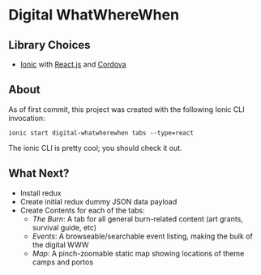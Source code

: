 # Digital WhatWhereWhen

## Library Choices
 - [Ionic](https://ionicframework.com/docs) with [React.js](https://reactjs.org/) and [Cordova](https://cordova.apache.org/)

## About
As of first commit, this project was created with the following Ionic CLI invocation:

`ionic start digital-whatwherewhen tabs --type=react`

The ionic CLI is pretty cool; you should check it out.

## What Next?
- Install redux
- Create initial redux dummy JSON data payload
- Create Contents for each of the tabs:
  - *The Burn*: A tab for all general burn-related content (art grants, survival guide, etc)
  - *Events*: A browseable/searchable event listing, making the bulk of the digital WWW
  - *Map*: A pinch-zoomable static map showing locations of theme camps and portos


